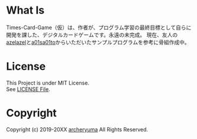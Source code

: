 # What Is
Times-Card-Game（仮）は、作者が、プログラム学習の最終目標として自らに開発を課した、デジタルカードゲームです。永遠の未完成。
現在、友人の[azelazel](https://github.com/azelazel)と[a01sa01to](https://github.com/a01sa01to)からいただいたサンプルプログラムを参考に骨組作成中。

# License
This Project is under MIT License.  
See [LICENSE File](LICENSE).
# Copyright
Copyright (c) 2019-20XX [archeryuma](http://archeryuma.com/) All Rights Reserved.